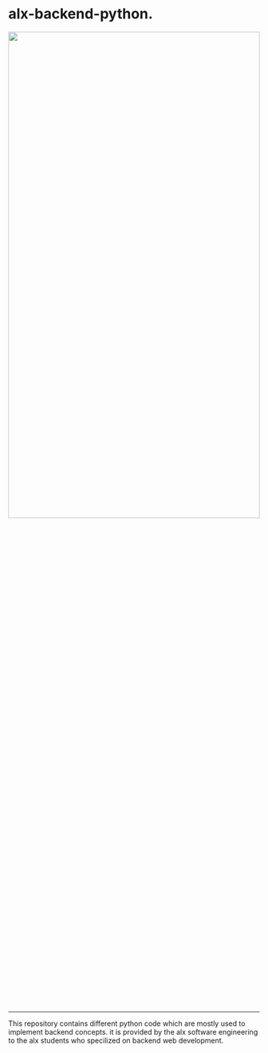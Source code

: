 # alx-backend-python.

<img src="https://media.geeksforgeeks.org/wp-content/cdn-uploads/20210917204112/Top-10-Advance-Python-Concepts-That-You-Must-Know.png" width = "100%" height = "50%"/>

---
This repository contains different python code which are mostly used to implement backend concepts. it is provided by the alx software engineering to the alx students who specilized on backend web development.


